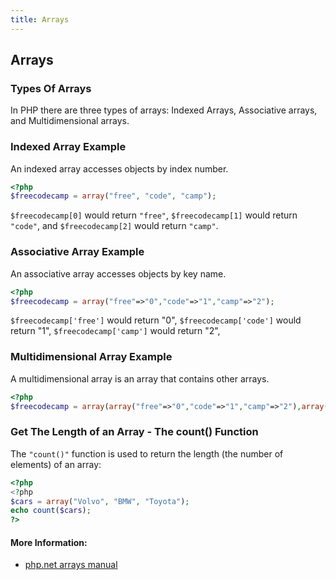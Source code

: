 ```yaml
---
title: Arrays
---
```

## Arrays

### Types Of Arrays
In PHP there are three types of arrays: Indexed Arrays, Associative arrays, and Multidimensional arrays.

### Indexed Array Example
An indexed array accesses objects by index number.
```PHP
<?php
$freecodecamp = array("free", "code", "camp");
```
`$freecodecamp[0]` would return `"free"`, `$freecodecamp[1]` would return `"code"`, and `$freecodecamp[2]` would return `"camp"`.

### Associative Array Example
An associative array accesses objects by key name.
```PHP
<?php
$freecodecamp = array("free"=>"0","code"=>"1","camp"=>"2");
```
`$freecodecamp['free']` would return "0", `$freecodecamp['code']` would return "1", `$freecodecamp['camp']` would return "2",

### Multidimensional Array Example
A multidimensional array is an array that contains other arrays.
```PHP
<?php
$freecodecamp = array(array("free"=>"0","code"=>"1","camp"=>"2"),array("free"=>"0","code"=>"1","camp"=>"2"),array("free"=>"0","code"=>"1","camp"=>"2"));
```

### Get The Length of an Array - The count() Function
The `"count()"` function is used to return the length (the number of elements) of an array:
```PHP
<?php
<?php
$cars = array("Volvo", "BMW", "Toyota");
echo count($cars);
?>
```

#### More Information:
* <a href="https://secure.php.net/manual/en/language.types.array.php" rel="nofollow">php.net arrays manual</a>

